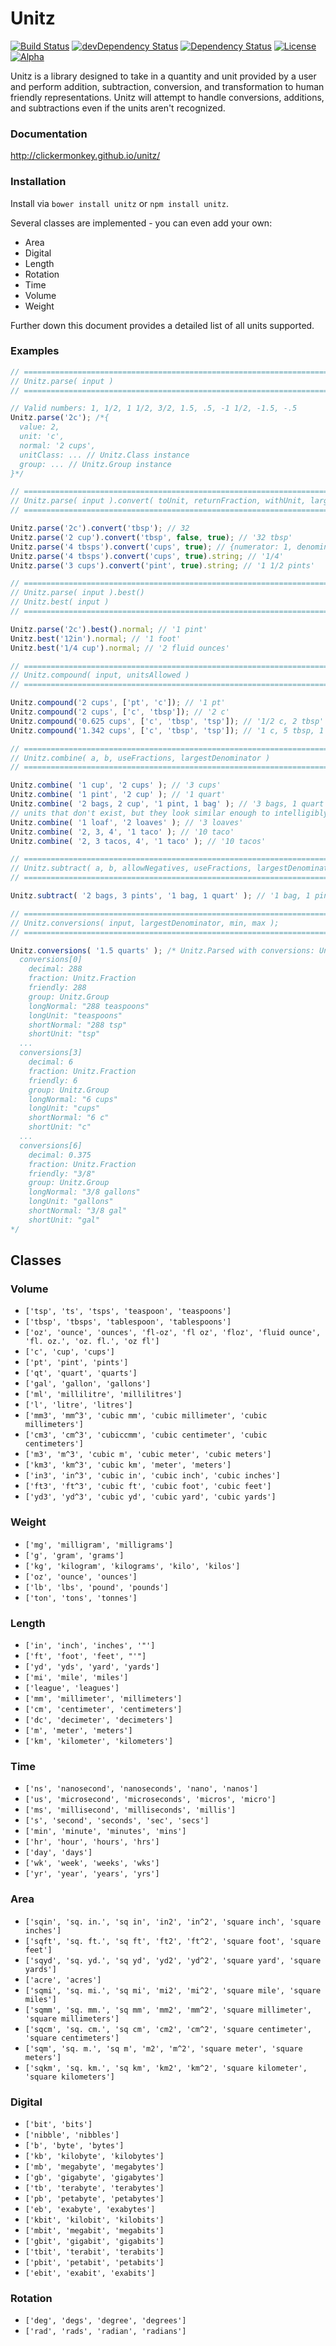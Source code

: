 # Unitz

[![Build Status](https://travis-ci.org/ClickerMonkey/unitz.svg?branch=master)](https://travis-ci.org/ClickerMonkey/unitz)
[![devDependency Status](https://david-dm.org/ClickerMonkey/unitz/dev-status.svg)](https://david-dm.org/ClickerMonkey/unitz#info=devDependencies)
[![Dependency Status](https://david-dm.org/ClickerMonkey/unitz.svg)](https://david-dm.org/ClickerMonkey/unitz)
[![License](https://img.shields.io/badge/license-MIT-blue.svg)](https://github.com/ClickerMonkey/unitz/blob/master/LICENSE)
[![Alpha](https://img.shields.io/badge/State-Alpha-orange.svg)]()

Unitz is a library designed to take in a quantity and unit provided by a user and perform addition, subtraction, conversion, and transformation to human friendly representations.
Unitz will attempt to handle conversions, additions, and subtractions even if the units aren't recognized.

### Documentation

http://clickermonkey.github.io/unitz/

### Installation

Install via `bower install unitz` or `npm install unitz`.

Several classes are implemented - you can even add your own:
- Area
- Digital
- Length
- Rotation
- Time
- Volume
- Weight

Further down this document provides a detailed list of all units supported.

### Examples

```javascript
// =============================================================================
// Unitz.parse( input )
// =============================================================================

// Valid numbers: 1, 1/2, 1 1/2, 3/2, 1.5, .5, -1 1/2, -1.5, -.5
Unitz.parse('2c'); /*{
  value: 2,
  unit: 'c',
  normal: '2 cups',
  unitClass: ... // Unitz.Class instance
  group: ... // Unitz.Group instance
}*/

// =============================================================================
// Unitz.parse( input ).convert( toUnit, returnFraction, withUnit, largestDenominator, classlessDenominators )
// =============================================================================

Unitz.parse('2c').convert('tbsp'); // 32
Unitz.parse('2 cup').convert('tbsp', false, true); // '32 tbsp'
Unitz.parse('4 tbsps').convert('cups', true); // {numerator: 1, denominator: 4, string: '1/4', remainder: 1, whole: 0, actual: 0.25, distance: 0, valid: true}
Unitz.parse('4 tbsps').convert('cups', true).string; // '1/4'
Unitz.parse('3 cups').convert('pint', true).string; // '1 1/2 pints'

// =============================================================================
// Unitz.parse( input ).best()
// Unitz.best( input )
// =============================================================================

Unitz.parse('2c').best().normal; // '1 pint'
Unitz.best('12in').normal; // '1 foot'
Unitz.best('1/4 cup').normal; // '2 fluid ounces'

// =============================================================================
// Unitz.compound( input, unitsAllowed )
// =============================================================================

Unitz.compound('2 cups', ['pt', 'c']); // '1 pt'
Unitz.compound('2 cups', ['c', 'tbsp']); // '2 c'
Unitz.compound('0.625 cups', ['c', 'tbsp', 'tsp']); // '1/2 c, 2 tbsp'
Unitz.compound('1.342 cups', ['c', 'tbsp', 'tsp']); // '1 c, 5 tbsp, 1 tsp'

// =============================================================================
// Unitz.combine( a, b, useFractions, largestDenominator )
// =============================================================================

Unitz.combine( '1 cup', '2 cups' ); // '3 cups'
Unitz.combine( '1 pint', '2 cup' ); // '1 quart'
Unitz.combine( '2 bags, 2 cup', '1 pint, 1 bag' ); // '3 bags, 1 quart'
// units that don't exist, but they look similar enough to intelligibly join (looks at first X characters) and intelligibly guess the correct singular/plural form.
Unitz.combine( '1 loaf', '2 loaves' ); // '3 loaves'
Unitz.combine( '2, 3, 4', '1 taco' ); // '10 taco'
Unitz.combine( '2, 3 tacos, 4', '1 taco' ); // '10 tacos'

// =============================================================================
// Unitz.subtract( a, b, allowNegatives, useFractions, largestDenominator )
// =============================================================================

Unitz.subtract( '2 bags, 3 pints', '1 bag, 1 quart' ); // '1 bag, 1 pint'

// =============================================================================
// Unitz.conversions( input, largestDenominator, min, max );
// =============================================================================

Unitz.conversions( '1.5 quarts' ); /* Unitz.Parsed with conversions: Unitz.Conversion
  conversions[0]
    decimal: 288
    fraction: Unitz.Fraction
    friendly: 288
    group: Unitz.Group
    longNormal: "288 teaspoons"
    longUnit: "teaspoons"
    shortNormal: "288 tsp"
    shortUnit: "tsp"
  ...
  conversions[3]
    decimal: 6
    fraction: Unitz.Fraction
    friendly: 6
    group: Unitz.Group
    longNormal: "6 cups"
    longUnit: "cups"
    shortNormal: "6 c"
    shortUnit: "c"
  ...
  conversions[6]
    decimal: 0.375
    fraction: Unitz.Fraction
    friendly: "3/8"
    group: Unitz.Group
    longNormal: "3/8 gallons"
    longUnit: "gallons"
    shortNormal: "3/8 gal"
    shortUnit: "gal"
*/
```

## Classes

### Volume
- `['tsp', 'ts', 'tsps', 'teaspoon', 'teaspoons']`
- `['tbsp', 'tbsps', 'tablespoon', 'tablespoons']`
- `['oz', 'ounce', 'ounces', 'fl-oz', 'fl oz', 'floz', 'fluid ounce', 'fl. oz.', 'oz. fl.', 'oz fl']`
- `['c', 'cup', 'cups']`
- `['pt', 'pint', 'pints']`
- `['qt', 'quart', 'quarts']`
- `['gal', 'gallon', 'gallons']`
- `['ml', 'millilitre', 'millilitres']`
- `['l', 'litre', 'litres']`
- `['mm3', 'mm^3', 'cubic mm', 'cubic millimeter', 'cubic millimeters']`
- `['cm3', 'cm^3', 'cubiccmm', 'cubic centimeter', 'cubic centimeters']`
- `['m3', 'm^3', 'cubic m', 'cubic meter', 'cubic meters']`
- `['km3', 'km^3', 'cubic km', 'meter', 'meters']`
- `['in3', 'in^3', 'cubic in', 'cubic inch', 'cubic inches']`
- `['ft3', 'ft^3', 'cubic ft', 'cubic foot', 'cubic feet']`
- `['yd3', 'yd^3', 'cubic yd', 'cubic yard', 'cubic yards']`

### Weight
- `['mg', 'milligram', 'milligrams']`
- `['g', 'gram', 'grams']`
- `['kg', 'kilogram', 'kilograms', 'kilo', 'kilos']`
- `['oz', 'ounce', 'ounces']`
- `['lb', 'lbs', 'pound', 'pounds']`
- `['ton', 'tons', 'tonnes']`

### Length
- `['in', 'inch', 'inches', '"']`
- `['ft', 'foot', 'feet', "'"]`
- `['yd', 'yds', 'yard', 'yards']`
- `['mi', 'mile', 'miles']`
- `['league', 'leagues']`
- `['mm', 'millimeter', 'millimeters']`
- `['cm', 'centimeter', 'centimeters']`
- `['dc', 'decimeter', 'decimeters']`
- `['m', 'meter', 'meters']`
- `['km', 'kilometer', 'kilometers']`

### Time
- `['ns', 'nanosecond', 'nanoseconds', 'nano', 'nanos']`
- `['us', 'microsecond', 'microseconds', 'micros', 'micro']`
- `['ms', 'millisecond', 'milliseconds', 'millis']`
- `['s', 'second', 'seconds', 'sec', 'secs']`
- `['min', 'minute', 'minutes', 'mins']`
- `['hr', 'hour', 'hours', 'hrs']`
- `['day', 'days']`
- `['wk', 'week', 'weeks', 'wks']`
- `['yr', 'year', 'years', 'yrs']`

### Area
- `['sqin', 'sq. in.', 'sq in', 'in2', 'in^2', 'square inch', 'square inches']`
- `['sqft', 'sq. ft.', 'sq ft', 'ft2', 'ft^2', 'square foot', 'square feet']`
- `['sqyd', 'sq. yd.', 'sq yd', 'yd2', 'yd^2', 'square yard', 'square yards']`
- `['acre', 'acres']`
- `['sqmi', 'sq. mi.', 'sq mi', 'mi2', 'mi^2', 'square mile', 'square miles']`
- `['sqmm', 'sq. mm.', 'sq mm', 'mm2', 'mm^2', 'square millimeter', 'square millimeters']`
- `['sqcm', 'sq. cm.', 'sq cm', 'cm2', 'cm^2', 'square centimeter', 'square centimeters']`
- `['sqm', 'sq. m.', 'sq m', 'm2', 'm^2', 'square meter', 'square meters']`
- `['sqkm', 'sq. km.', 'sq km', 'km2', 'km^2', 'square kilometer', 'square kilometers']`

### Digital
- `['bit', 'bits']`
- `['nibble', 'nibbles']`
- `['b', 'byte', 'bytes']`
- `['kb', 'kilobyte', 'kilobytes']`
- `['mb', 'megabyte', 'megabytes']`
- `['gb', 'gigabyte', 'gigabytes']`
- `['tb', 'terabyte', 'terabytes']`
- `['pb', 'petabyte', 'petabytes']`
- `['eb', 'exabyte', 'exabytes']`
- `['kbit', 'kilobit', 'kilobits']`
- `['mbit', 'megabit', 'megabits']`
- `['gbit', 'gigabit', 'gigabits']`
- `['tbit', 'terabit', 'terabits']`
- `['pbit', 'petabit', 'petabits']`
- `['ebit', 'exabit', 'exabits']`

### Rotation
- `['deg', 'degs', 'degree', 'degrees']`
- `['rad', 'rads', 'radian', 'radians']`
